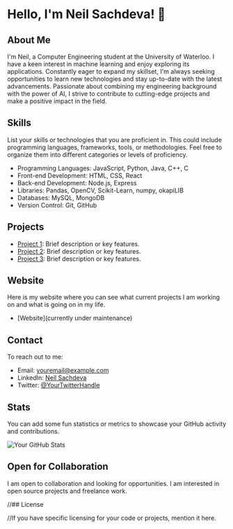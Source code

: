 # Hello, I'm Neil Sachdeva! 👋

## About Me

I'm Neil, a Computer Engineering student at the University of Waterloo. I have a keen interest in machine learning and enjoy exploring its applications. Constantly eager to expand my skillset, I'm always seeking opportunities to learn new technologies and stay up-to-date with the latest advancements. Passionate about combining my engineering background with the power of AI, I strive to contribute to cutting-edge projects and make a positive impact in the field.


## Skills

List your skills or technologies that you are proficient in. This could include programming languages, frameworks, tools, or methodologies. Feel free to organize them into different categories or levels of proficiency.

- Programming Languages: JavaScript, Python, Java, C++, C
- Front-end Development: HTML, CSS, React
- Back-end Development: Node.js, Express
- Libraries: Pandas, OpenCV, Scikit-Learn, numpy, okapiLIB
- Databases: MySQL, MongoDB
- Version Control: Git, GitHub

## Projects


- [Project 1](https://github.com/username/project1): Brief description or key features.
- [Project 2](https://github.com/username/project2): Brief description or key features.
- [Project 3](https://github.com/username/project3): Brief description or key features.

## Website

Here is my website where you can see what current projects I am working on and what is going on in my life.

- [Website](currently under maintenance)

## Contact

To reach out to me:

- Email: youremail@example.com
- LinkedIn: [Neil Sachdeva](https://www.linkedin.com/in/neil-sachdeva-b97149203/)
- Twitter: [@YourTwitterHandle](https://twitter.com/yourhandle)

## Stats

You can add some fun statistics or metrics to showcase your GitHub activity and contributions.

![Your GitHub Stats](https://github-readme-stats.vercel.app/api?username=username&show_icons=true&count_private=true)

## Open for Collaboration

I am open to collaboration and looking for opportunities. I am interested in open source projects and freelance work.

//## License

//If you have specific licensing for your code or projects, mention it here.

